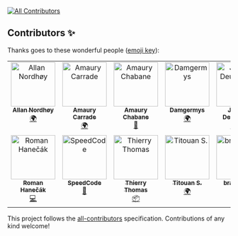 
<!-- ALL-CONTRIBUTORS-BADGE:START - Do not remove or modify this section -->
[![All Contributors](https://img.shields.io/badge/all_contributors-13-orange.svg?style=flat-square)](#contributors-)
<!-- ALL-CONTRIBUTORS-BADGE:END -->
## Contributors ✨

Thanks goes to these wonderful people ([emoji key](https://allcontributors.org/docs/en/emoji-key)):

<!-- ALL-CONTRIBUTORS-LIST:START - Do not remove or modify this section -->
<!-- prettier-ignore-start -->
<!-- markdownlint-disable -->
<table>
  <tbody>
    <tr>
      <td align="center" valign="top" width="14.28%"><a href="https://liberapay.com/kingu/"><img src="https://avatars.githubusercontent.com/u/13802408?v=4?s=100" width="100px;" alt="Allan Nordhøy"/><br /><sub><b>Allan Nordhøy</b></sub></a><br /><a href="#translation-comradekingu" title="Translation">🌍</a></td>
      <td align="center" valign="top" width="14.28%"><a href="https://amaury.carrade.eu/"><img src="https://avatars.githubusercontent.com/u/1417570?v=4?s=100" width="100px;" alt="Amaury Carrade"/><br /><sub><b>Amaury Carrade</b></sub></a><br /><a href="#translation-AmauryCarrade" title="Translation">🌍</a></td>
      <td align="center" valign="top" width="14.28%"><a href="https://github.com/ChabaneAmaury"><img src="https://avatars.githubusercontent.com/u/24982486?v=4?s=100" width="100px;" alt="Amaury Chabane"/><br /><sub><b>Amaury Chabane</b></sub></a><br /><a href="#ideas-ChabaneAmaury" title="Ideas, Planning, & Feedback">🤔</a></td>
      <td align="center" valign="top" width="14.28%"><a href="https://github.com/Damgermys"><img src="https://avatars.githubusercontent.com/u/82285874?v=4?s=100" width="100px;" alt="Damgermys"/><br /><sub><b>Damgermys</b></sub></a><br /><a href="#translation-Damgermys" title="Translation">🌍</a></td>
      <td align="center" valign="top" width="14.28%"><a href="https://deuchnord.fr/"><img src="https://avatars.githubusercontent.com/u/7600265?v=4?s=100" width="100px;" alt="Jérôme Deuchnord"/><br /><sub><b>Jérôme Deuchnord</b></sub></a><br /><a href="https://github.com/Kosmorro/kosmorro/commits?author=Deuchnord" title="Code">💻</a> <a href="#translation-Deuchnord" title="Translation">🌍</a></td>
      <td align="center" valign="top" width="14.28%"><a href="http://winxaito.com/"><img src="https://avatars.githubusercontent.com/u/8223773?v=4?s=100" width="100px;" alt="Kevin Vuilleumier"/><br /><sub><b>Kevin Vuilleumier</b></sub></a><br /><a href="#ideas-WinXaito" title="Ideas, Planning, & Feedback">🤔</a></td>
      <td align="center" valign="top" width="14.28%"><a href="https://github.com/nicfb"><img src="https://avatars.githubusercontent.com/u/19811100?v=4?s=100" width="100px;" alt="Nic"/><br /><sub><b>Nic</b></sub></a><br /><a href="https://github.com/Kosmorro/kosmorro/commits?author=nicfb" title="Code">💻</a></td>
    </tr>
    <tr>
      <td align="center" valign="top" width="14.28%"><a href="https://github.com/romco1410"><img src="https://avatars.githubusercontent.com/u/40452973?v=4?s=100" width="100px;" alt="Roman Hanečák"/><br /><sub><b>Roman Hanečák</b></sub></a><br /><a href="https://github.com/Kosmorro/kosmorro/commits?author=romco1410" title="Code">💻</a></td>
      <td align="center" valign="top" width="14.28%"><a href="https://github.com/SpeedCode"><img src="https://avatars.githubusercontent.com/u/12190842?v=4?s=100" width="100px;" alt="SpeedCode"/><br /><sub><b>SpeedCode</b></sub></a><br /><a href="https://github.com/Kosmorro/kosmorro/issues?q=author%3ASpeedCode" title="Bug reports">🐛</a></td>
      <td align="center" valign="top" width="14.28%"><a href="http://people.freebsd.org/~thierry/"><img src="https://avatars.githubusercontent.com/u/6819982?v=4?s=100" width="100px;" alt="Thierry Thomas"/><br /><sub><b>Thierry Thomas</b></sub></a><br /><a href="#platform-thierry-FreeBSD" title="Packaging/porting to new platform">📦</a></td>
      <td align="center" valign="top" width="14.28%"><a href="https://github.com/StaloneLab"><img src="https://avatars.githubusercontent.com/u/6739422?v=4?s=100" width="100px;" alt="Titouan S."/><br /><sub><b>Titouan S.</b></sub></a><br /><a href="#translation-StaloneLab" title="Translation">🌍</a></td>
      <td align="center" valign="top" width="14.28%"><a href="https://github.com/Brainface1"><img src="https://avatars.githubusercontent.com/u/40472418?v=4?s=100" width="100px;" alt="brain_face"/><br /><sub><b>brain_face</b></sub></a><br /><a href="https://github.com/Kosmorro/kosmorro/commits?author=Brainface1" title="Code">💻</a></td>
      <td align="center" valign="top" width="14.28%"><a href="https://github.com/gallegonovato"><img src="https://avatars.githubusercontent.com/u/59177763?v=4?s=100" width="100px;" alt="gallegonovato"/><br /><sub><b>gallegonovato</b></sub></a><br /><a href="#translation-gallegonovato" title="Translation">🌍</a></td>
    </tr>
  </tbody>
</table>

<!-- markdownlint-restore -->
<!-- prettier-ignore-end -->

<!-- ALL-CONTRIBUTORS-LIST:END -->

This project follows the [all-contributors](https://github.com/all-contributors/all-contributors) specification. Contributions of any kind welcome!
